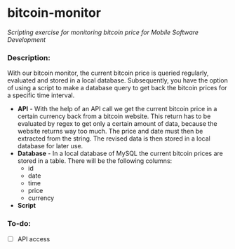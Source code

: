 # bitcoin-monitor

*Scripting exercise for monitoring bitcoin price for Mobile Software Development*

### Description:

With our bitcoin monitor, the current bitcoin price is queried regularly, evaluated and stored in a local database. Subsequently, you have the option of using a script to make a database query to get back the bitcoin prices for a specific time interval.

- **API** - With the help of an API call we get the current bitcoin price in a certain currency back from a bitcoin website. This return has to be evaluated by regex to get only a certain amount of data, because the website returns way too much.  The price and date must then be extracted from the string. The revised data is then stored in a local database for later use.
- **Database** - In a local database of MySQL the current bitcoin prices are stored in a table.
  There will be the following columns:
  - id
  - date
  - time 
  - price
  - currency
- **Script**





### To-do:

- [ ] API access
